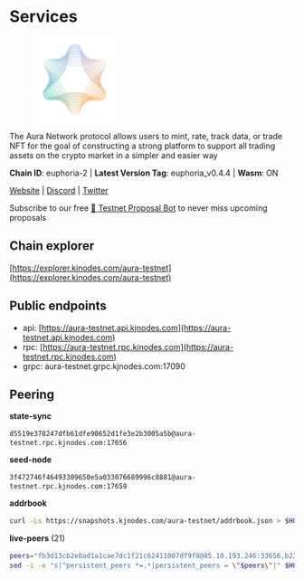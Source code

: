 # Services

<figure><img src="https://raw.githubusercontent.com/kj89/cosmos-images/main/logos/aura.png" width="150" alt=""><figcaption></figcaption></figure>

The Aura Network protocol allows users to mint, rate, track data,  or trade NFT for the goal of constructing a strong platform to  support all trading assets on the crypto market in a simpler and easier way

**Chain ID**: euphoria-2 | **Latest Version Tag**: euphoria_v0.4.4 | **Wasm**: ON

[Website](https://aura.network) | [Discord](https://discord.gg/hpvF5QcWRf) | [Twitter](https://twitter.com/AuraNetworkHQ)



Subscribe to our free [🤖 Testnet Proposal Bot](https://t.me/kjnodes_testnet_proposal_bot) to never miss upcoming proposals


## Chain explorer
[https://explorer.kjnodes.com/aura-testnet](https://explorer.kjnodes.com/aura-testnet)

## Public endpoints

* api: [https://aura-testnet.api.kjnodes.com](https://aura-testnet.api.kjnodes.com)
* rpc: [https://aura-testnet.rpc.kjnodes.com](https://aura-testnet.rpc.kjnodes.com)
* grpc: aura-testnet.grpc.kjnodes.com:17090

## Peering

**state-sync**

```text
d5519e378247dfb61dfe90652d1fe3e2b3005a5b@aura-testnet.rpc.kjnodes.com:17656
```

**seed-node**

```text
3f472746f46493309650e5a033076689996c8881@aura-testnet.rpc.kjnodes.com:17659
```

**addrbook**
```bash
curl -Ls https://snapshots.kjnodes.com/aura-testnet/addrbook.json > $HOME/.aura/config/addrbook.json
```

**live-peers** (21)
```bash
peers="fb3d13cb2e8ad1a1cae7dc1f21c62411007df9f8@85.10.193.246:33656,b2394ad608075aa405cdf4ab55e36376d93f7b1d@65.108.206.118:56656,7812205773ac30f3d47200ac2391c79896c60135@54.254.220.113:26656,d5519e378247dfb61dfe90652d1fe3e2b3005a5b@65.109.68.190:17656,3152129889968fe62faca92c7dd95bae190c92e5@135.181.142.60:15602,e4d8765b82baf3f69c0dc6e5e0488705fa3ceddd@95.217.144.107:21756,1e9b7325e120a3d511eec20a3199c2218343fcd3@65.108.105.99:28656,fdcc8f1ca406213d79947c5f38920a085ed90c0f@144.202.72.17:26676,38b49491b5eb8e4edb31e81acbadc42d50047a9e@66.206.2.162:27656,241bd90cceab3ca7d5d4bcf79bca22c6255ec94b@135.148.233.0:26656,9735c8bb1551d210ea6021f5c7ea3f288ba888df@65.109.38.111:21756,b130852645cc3d7925cfccd14d97425a2260e7ec@65.109.82.106:19656,5c2a752c9b1952dbed075c56c600c3a79b58c395@195.3.220.57:26966,ab2b8330cd137984de0654561a31f461d8433424@88.99.3.158:21756,e3dbeeeb2dea9912610b92a436dfe3cb831a94e4@65.108.195.29:36126,d74774b137ce78a61ccbe9c30ff8ec8cb969247d@89.58.59.10:26656,2e1407476ad3566eb11ac92ad1df4782c7ba83dd@18.143.61.108:26656,e874935eee84c8313dbb52ba497aed2d8d1f1245@65.108.237.231:27656,9df9e8307e3e671c9bcd1a23f0b73b45f2b8003d@65.109.88.251:35656,94f09cc1e0d2357c8c8423589c42dc7721387a60@176.9.44.113:26686,6ef01ca6714aa8127d1b21b5339909ca6319dae0@144.76.97.251:26776"
sed -i -e "s|^persistent_peers *=.*|persistent_peers = \"$peers\"|" $HOME/.aura/config/config.toml
```
